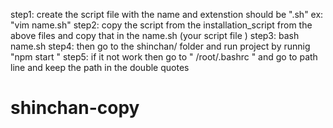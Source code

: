 step1: create the script file with the name and extenstion should be ".sh" ex: "vim name.sh"
step2: copy the script from the installation_script from the above files and copy that in the name.sh (your script file ) 
step3: bash name.sh 
step4: then go to the shinchan/ folder and run project by runnig "npm start "
step5:  if it not work then go to  " /root/.bashrc " and go to path line and keep the path in the double quotes
# shinchan-copy
